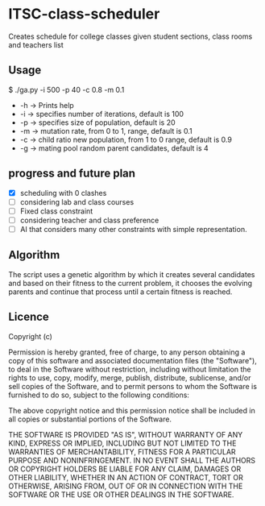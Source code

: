# ITSC-class-scheduler
Creates schedule for college classes given student sections, class rooms and teachers list

## Usage

$ ./ga.py -i 500 -p 40 -c 0.8 -m 0.1

- -h -> Prints help
- -i -> specifies number of iterations, default is 100
- -p -> specifies size of population, default is 20
- -m -> mutation rate,  from 0 to 1, range, default is 0.1
- -c -> child ratio new population, from 1 to 0 range, default is 0.9
- -g -> mating pool random parent candidates, default is 4

## progress and future plan

- [x] scheduling with 0 clashes
- [ ] considering lab and class courses
- [ ] Fixed class constraint
- [ ] considering teacher and class preference 
- [ ] AI that considers many other constraints with simple representation.

## Algorithm

The script uses a genetic algorithm by which it creates several candidates and based on their fitness to the current problem, it chooses the evolving parents and continue that process until a certain fitness is reached.

## Licence

Copyright (c) <year> <copyright holders>

Permission is hereby granted, free of charge, to any person obtaining a copy
of this software and associated documentation files (the "Software"), to deal
in the Software without restriction, including without limitation the rights
to use, copy, modify, merge, publish, distribute, sublicense, and/or sell
copies of the Software, and to permit persons to whom the Software is
furnished to do so, subject to the following conditions:

The above copyright notice and this permission notice shall be included in all
copies or substantial portions of the Software.

THE SOFTWARE IS PROVIDED "AS IS", WITHOUT WARRANTY OF ANY KIND, EXPRESS OR
IMPLIED, INCLUDING BUT NOT LIMITED TO THE WARRANTIES OF MERCHANTABILITY,
FITNESS FOR A PARTICULAR PURPOSE AND NONINFRINGEMENT. IN NO EVENT SHALL THE
AUTHORS OR COPYRIGHT HOLDERS BE LIABLE FOR ANY CLAIM, DAMAGES OR OTHER
LIABILITY, WHETHER IN AN ACTION OF CONTRACT, TORT OR OTHERWISE, ARISING FROM,
OUT OF OR IN CONNECTION WITH THE SOFTWARE OR THE USE OR OTHER DEALINGS IN THE
SOFTWARE.

